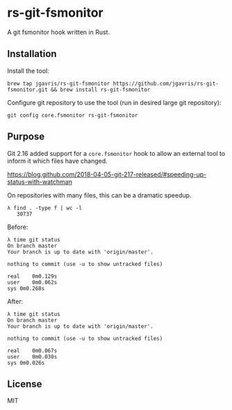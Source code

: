 # rs-git-fsmonitor

A git fsmonitor hook written in Rust.

## Installation

Install the tool:

`brew tap jgavris/rs-git-fsmonitor https://github.com/jgavris/rs-git-fsmonitor.git && brew install rs-git-fsmonitor`

Configure git repository to use the tool (run in desired large git repository):

`git config core.fsmonitor rs-git-fsmonitor`

## Purpose

Git 2.16 added support for a `core.fsmonitor` hook to allow an external tool to inform it which files have changed.

https://blog.github.com/2018-04-05-git-217-released/#speeding-up-status-with-watchman

On repositories with many files, this can be a dramatic speedup.

```shell
λ find . -type f | wc -l
   30737
```

Before:

```shell
λ time git status
On branch master
Your branch is up to date with 'origin/master'.

nothing to commit (use -u to show untracked files)

real	0m0.129s
user	0m0.062s
sys	0m0.268s
```

After:

```shell
λ time git status
On branch master
Your branch is up to date with 'origin/master'.

nothing to commit (use -u to show untracked files)

real	0m0.067s
user	0m0.030s
sys	0m0.026s
```

## License

MIT
